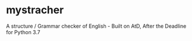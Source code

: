 # mystracher
A structure / Grammar checker of English - Built on AtD, After the Deadline for Python 3.7
